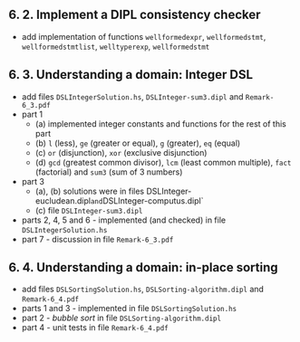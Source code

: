 ## 6. 2. Implement a DIPL consistency checker
- add implementation of functions `wellformedexpr`, `wellformedstmt`, `wellformedstmtlist`, `welltyperexp`, `wellformedstmt`

## 6. 3. Understanding a domain: Integer DSL
- add files `DSLIntegerSolution.hs`, `DSLInteger-sum3.dipl` and `Remark-6_3.pdf`
- part 1
  - (a) implemented integer constants and functions for the rest of this part
  - (b) `l` (less), `ge` (greater or equal), `g` (greater), `eq` (equal)
  - (c) `or` (disjunction), `xor` (exclusive disjunction)
  - (d) `gcd` (greatest common divisor), `lcm` (least common multiple), `fact` (factorial) and `sum3` (sum of 3 numbers)
- part 3
  - (a), (b) solutions were in files DSLInteger-eucludean.dipl` and `DSLInteger-computus.dipl`
  - (c) file `DSLInteger-sum3.dipl`
- parts 2, 4, 5 and 6 - implemented (and checked) in file `DSLIntegerSolution.hs`
- part 7 - discussion in file `Remark-6_3.pdf`

## 6. 4. Understanding a domain: in-place sorting
- add files `DSLSortingSolution.hs`, `DSLSorting-algorithm.dipl` and `Remark-6_4.pdf`
- parts 1 and 3 - implemented in file `DSLSortingSolution.hs`
- part 2 - _bubble sort_ in file `DSLSorting-algorithm.dipl`
- part 4 - unit tests in file `Remark-6_4.pdf`

